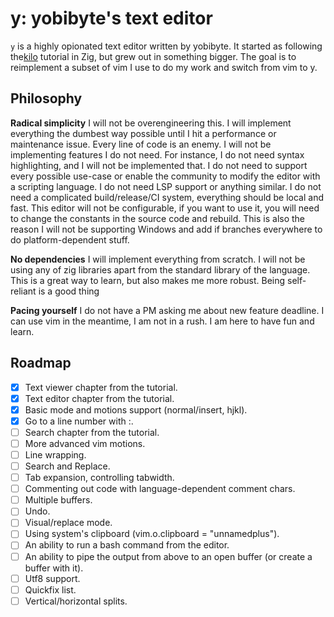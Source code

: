 # y: yobibyte's text editor

`y` is a highly opionated text editor written by yobibyte.
It started as following the[kilo](https://viewsourcecode.org/snaptoken/kilo/index.html) tutorial in Zig, but grew out in something bigger.
The goal is to reimplement a subset of vim I use to do my work and switch from vim to y.

## Philosophy

**Radical simplicity**
I will not be overengineering this. 
I will implement everything the dumbest way possible until I hit a performance or maintenance issue.
Every line of code is an enemy.
I will not be implementing features I do not need.
For instance, I do not need syntax highlighting, and I will not be implemented that.
I do not need to support every possible use-case or enable the community to modify the editor with a scripting language.
I do not need LSP support or anything similar.
I do not need a complicated build/release/CI system, everything should be local and fast.
This editor will not be configurable, if you want to use it, you will need to change the constants in the source code and rebuild.
This is also the reason I will not be supporting Windows and add if branches everywhere to do platform-dependent stuff.

**No dependencies**
I will implement everything from scratch. I will not be using any of zig libraries apart from the standard library of the language.
This is a great way to learn, but also makes me more robust.
Being self-reliant is a good thing

**Pacing yourself**
I do not have a PM asking me about new feature deadline.
I can use vim in the meantime, I am not in a rush.
I am here to have fun and learn.

## Roadmap
- [x] Text viewer chapter from the tutorial.
- [x] Text editor chapter from the tutorial.
- [x] Basic mode and motions support (normal/insert, hjkl).
- [x] Go to a line number with :<line number>.
- [ ] Search chapter from the tutorial.
- [ ] More advanced vim motions.
- [ ] Line wrapping.
- [ ] Search and Replace.
- [ ] Tab expansion, controlling tabwidth.
- [ ] Commenting out code with language-dependent comment chars.
- [ ] Multiple buffers.
- [ ] Undo.
- [ ] Visual/replace mode.
- [ ] Using system's clipboard (vim.o.clipboard = "unnamedplus").
- [ ] An ability to run a bash command from the editor.
- [ ] An ability to pipe the output from above to an open buffer (or create a buffer with it).
- [ ] Utf8 support.
- [ ] Quickfix list.
- [ ] Vertical/horizontal splits.
